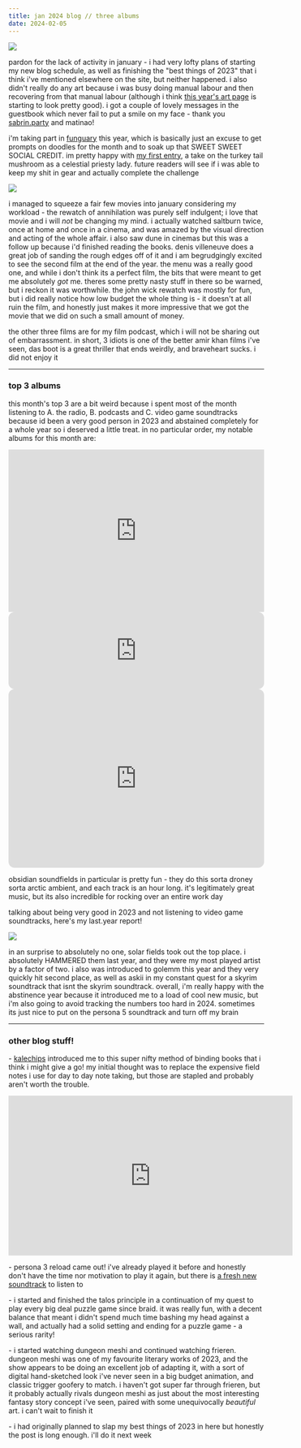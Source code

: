 ```yaml
---
title: jan 2024 blog // three albums
date: 2024-02-05
---
```


![](/_assets/img/blog/whataweek.jpg)

pardon for the lack of activity in january - i had very lofty plans of starting my new blog schedule, as well as finishing the "best things of 2023" that i think i've mentioned elsewhere on the site, but neither happened. i also didn't really do any art because i was busy doing manual labour and then recovering from that manual labour (although i think [this year's art page](/art/my-art-2024/ ) is starting to look pretty good). i got a couple of lovely messages in the guestbook which never fail to put a smile on my face - thank you [sabrin.party](https://sabrin.party/) and matinao!

i'm taking part in [funguary](https://www.tumblr.com/feefal/740320319467913216/funguary-is-happening-again-february-is-right/) this year, which is basically just an excuse to get prompts on doodles for the month and to soak up that SWEET SWEET SOCIAL CREDIT. im pretty happy with [my first entry](https://uuupah.neocities.org/art/my-art-2024/#img_2), a take on the turkey tail mushroom as a celestial priesty lady. future readers will see if i was able to keep my shit in gear and actually complete the challenge

![](/_assets/img/blog/january_movies.png)

i managed to squeeze a fair few movies into january considering my workload - the rewatch of annihilation was purely self indulgent; i love that movie and i will _not_ be changing my mind. i actually watched saltburn twice, once at home and once in a cinema, and was amazed by the visual direction and acting of the whole affair. i also saw dune in cinemas but this was a follow up because i'd finished reading the books. denis villeneuve does a great job of sanding the rough edges off of it and i am begrudgingly excited to see the second film at the end of the year. the menu was a really good one, and while i don't think its a perfect film, the bits that were meant to get me absolutely _got_ me. theres some pretty nasty stuff in there so be warned, but i reckon it was worthwhile. the john wick rewatch was mostly for fun, but i did really notice how low budget the whole thing is - it doesn't at all ruin the film, and honestly just makes it more impressive that we got the movie that we did on such a small amount of money.

the other three films are for my film podcast, which i will not be sharing out of embarrassment. in short, 3 idiots is one of the better amir khan films i've seen, das boot is a great thriller that ends weirdly, and braveheart sucks. i did not enjoy it

---

### top 3 albums

this month's top 3 are a bit weird because i spent most of the month listening to A. the radio, B. podcasts and C. video game soundtracks because id been a very good person in 2023 and abstained completely for a whole year so i deserved a little treat. in no particular order, my notable albums for this month are:

<iframe rss-link="https://aindulmedir.bandcamp.com/album/star-lore" rss-linkname="Star Lore by Aindulmedir" style="border: 0; width: 100%; height: 320px;" src="https://bandcamp.com/EmbeddedPlayer/album=827208815/size=large/bgcol=ffffff/linkcol=0687f5/artwork=small/transparent=true/" seamless><a href="https://aindulmedir.bandcamp.com/album/star-lore">Star Lore by Aindulmedir</a></iframe>

<iframe style="border-radius:12px" src="https://open.spotify.com/embed/track/00ulLqNt9uqJQc5iIZWdMR?utm_source=generator" width="100%" height="152" frameBorder="0" allowfullscreen="" allow="autoplay; clipboard-write; encrypted-media; fullscreen; picture-in-picture" loading="lazy"></iframe>

<iframe style="border-radius:12px" src="https://open.spotify.com/embed/album/0LFPjvWEaHP7WKQD6F5pVS?utm_source=generator" width="100%" height="352" frameBorder="0" allowfullscreen="" allow="autoplay; clipboard-write; encrypted-media; fullscreen; picture-in-picture" loading="lazy"></iframe>

obsidian soundfields in particular is pretty fun - they do this sorta droney sorta arctic ambient, and each track is an hour long. it's legitimately great music, but its also incredible for rocking over an entire work day

talking about being very good in 2023 and not listening to video game soundtracks, here's my last.year report!

![](/_assets/img/blog/last_year_2023.png)

in an surprise to absolutely no one, solar fields took out the top place. i absolutely HAMMERED them last year, and they were my most played artist by a factor of two. i also was introduced to golemm this year and they very quickly hit second place, as well as askii in my constant quest for a skyrim soundtrack that isnt the skyrim soundtrack. overall, i'm really happy with the abstinence year because it introduced me to a load of cool new music, but i'm also going to avoid tracking the numbers too hard in 2024. sometimes its just nice to put on the persona 5 soundtrack and turn off my brain

---

### other blog stuff!

\- [kalechips](https://kalechips.net/posts/2024-01-21-Travelers-Notebook) introduced me to this super nifty method of binding books that i think i might give a go! my initial thought was to replace the expensive field notes i use for day to day note taking, but those are stapled and probably aren't worth the trouble.

<iframe width="560" height="315" src="https://www.youtube-nocookie.com/embed/n2eyOGgqD4E?si=CCTpp6RA62ziBIof" title="YouTube video player" frameborder="0" allow="accelerometer; autoplay; clipboard-write; encrypted-media; gyroscope; picture-in-picture; web-share" allowfullscreen></iframe>

\- persona 3 reload came out! i've already played it before and honestly don't have the time nor motivation to play it again, but there is [a fresh new soundtrack](https://www.youtube.com/watch?v=XlStr6neXjc) to listen to

\- i started and finished the talos principle in a continuation of my quest to play every big deal puzzle game since braid. it was really fun, with a decent balance that meant i didn't spend much time bashing my head against a wall, and actually had a solid setting and ending for a puzzle game - a serious rarity!

\- i started watching dungeon meshi and continued watching frieren. dungeon meshi was one of my favourite literary works of 2023, and the show appears to be doing an excellent job of adapting it, with a sort of digital hand-sketched look i've never seen in a big budget animation, and classic trigger goofery to match. i haven't got super far through frieren, but it probably actually rivals dungeon meshi as just about the most interesting fantasy story concept i've seen, paired with some unequivocally _beautiful_ art. i can't wait to finish it

\- i had originally planned to slap my best things of 2023 in here but honestly the post is long enough. i'll do it next week